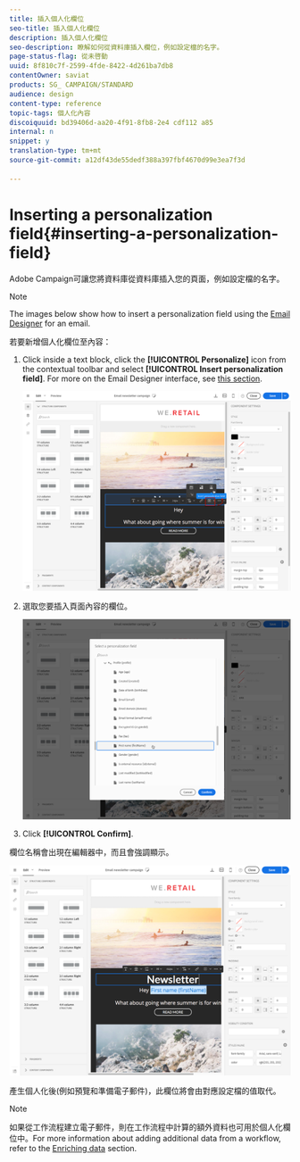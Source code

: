 ```yaml
---
title: 插入個人化欄位
seo-title: 插入個人化欄位
description: 插入個人化欄位
seo-description: 瞭解如何從資料庫插入欄位，例如設定檔的名字。
page-status-flag: 從未啓動
uuid: 8f810c7f-2599-4fde-8422-4d261ba7db8
contentOwner: saviat
products: SG_ CAMPAIGN/STANDARD
audience: design
content-type: reference
topic-tags: 個人化內容
discoiquuid: bd39406d-aa20-4f91-8fb8-2e4 cdf112 a85
internal: n
snippet: y
translation-type: tm+mt
source-git-commit: a12df43de55dedf388a397fbf4670d99e3ea7f3d

---
```



# Inserting a personalization field{#inserting-a-personalization-field}

Adobe Campaign可讓您將資料庫從資料庫插入您的頁面，例如設定檔的名字。

>[!NOTE]
>
>The images below show how to insert a personalization field using the [Email Designer](../../designing/using/about-email-content-design.md#about-the-email-designer) for an email.

若要新增個人化欄位至內容：

1. Click inside a text block, click the **[!UICONTROL Personalize]** icon from the contextual toolbar and select **[!UICONTROL Insert personalization field]**. For more on the Email Designer interface, see [this section](../../designing/using/about-email-content-design.md#email-designer-interface).

   ![](assets/email_perso_field_1.png)

1. 選取您要插入頁面內容的欄位。

   ![](assets/email_perso_field_2.png)

1. Click **[!UICONTROL Confirm]**.

欄位名稱會出現在編輯器中，而且會強調顯示。

![](assets/email_perso_field_3.png)

產生個人化後(例如預覽和準備電子郵件)，此欄位將會由對應設定檔的值取代。

>[!NOTE]
>
>如果從工作流程建立電子郵件，則在工作流程中計算的額外資料也可用於個人化欄位中。For more information about adding additional data from a workflow, refer to the [Enriching data](../../automating/using/targeting-data.md#enriching-data) section.

